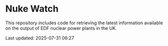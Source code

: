 # Nuke Watch

This repository includes code for retrieving the latest information available on the output of EDF nuclear power plants in the UK.

Last updated: 2025-07-31 06:27